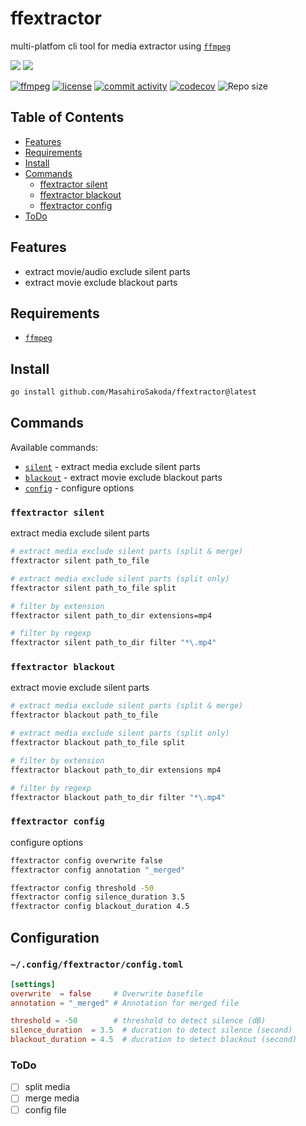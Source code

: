 # ffextractor

multi-platfom cli tool for media extractor using [`ffmpeg`][ffmpeg-website]

<img src="https://img.shields.io/badge/macOS-%23.svg?style=flat-square&logo=apple&color=000000&logoColor=white" />
<img src="https://img.shields.io/badge/Linux%20-yellow.svg?style=flat-square&logo=linux&logoColor=black" />

[![ffmpeg][ffmpeg-badge]][ffmpeg-website]
[![license][license-badge]][license-file]
[![commit activity](https://img.shields.io/github/commit-activity/m/MasahiroSakoda/ffextractor)](https://github.com/MasahiroSakoda/ffextractor/graphs/commit-activity)
[![codecov](https://codecov.io/gh/MasahiroSakoda/ffextractor/graph/badge.svg?token=YT6P15G01J)](https://codecov.io/gh/MasahiroSakoda/ffextractor)
<img src="https://img.shields.io/github/repo-size/MasahiroSakoda/ffextractor?style=flat-square&label=Repo" alt="Repo size" />

[ffmpeg-badge]: https://img.shields.io/badge/Powered%20by-ffmpeg-blue.svg
[ffmpeg-website]: https://www.ffmpeg.org/
[license-badge]: https://img.shields.io/github/license/MasahiroSakoda/dotfiles
[license-file]: https://github.com/MasahiroSakoda/dotfiles/blob/main/LICENSE

## Table of Contents

* [Features](#features)
* [Requirements](#requirements)
* [Install](#install)
* [Commands](#commands)
  * [ffextractor silent](#ffextractor-silent)
  * [ffextractor blackout](#ffextractor-blackout)
  * [ffextractor config](#ffextractor-config)
* [ToDo](#todo)

## Features

* extract movie/audio exclude silent parts
* extract movie exclude blackout parts

## Requirements

* [`ffmpeg`](https://www.ffmpeg.org/)

## Install

```bash
go install github.com/MasahiroSakoda/ffextractor@latest
```

## Commands

Available commands:

* [`silent`](#ffextractor-silent) - extract media exclude silent parts
* [`blackout`](#ffextractor-blackout) - extract movie exclude blackout parts
* [`config`](#ffextractor-config) - configure options

### `ffextractor silent`

extract media exclude silent parts

```bash
# extract media exclude silent parts (split & merge)
ffextractor silent path_to_file

# extract media exclude silent parts (split only)
ffextractor silent path_to_file split

# filter by extension
ffextractor silent path_to_dir extensions=mp4

# filter by regexp
ffextractor silent path_to_dir filter "*\.mp4"
```

### `ffextractor blackout`

extract movie exclude silent parts

```bash
# extract media exclude silent parts (split & merge)
ffextractor blackout path_to_file

# extract media exclude silent parts (split only)
ffextractor blackout path_to_file split

# filter by extension
ffextractor blackout path_to_dir extensions mp4

# filter by regexp
ffextractor blackout path_to_dir filter "*\.mp4"
```

### `ffextractor config`

configure options

```bash
ffextractor config overwrite false
ffextractor config annotation "_merged"

ffextractor config threshold -50
ffextractor config silence_duration 3.5
ffextractor config blackout_duration 4.5
```

## Configuration

### `~/.config/ffextractor/config.toml`

```toml
[settings]
overwrite  = false     # Overwrite basefile
annotation = "_merged" # Annotation for merged file

threshold = -50        # threshold to detect silence (dB)
silence_duration  = 3.5  # ducration to detect silence (second)
blackout_duration = 4.5  # ducration to detect blackout (second)
```

### ToDo

* [ ] split media
* [ ] merge media
* [ ] config file
